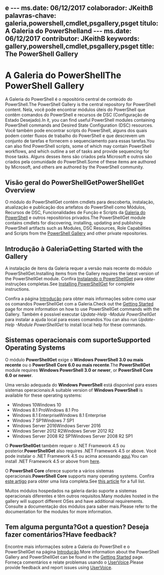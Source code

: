  <span data-ttu-id="0865d-101">e --- ms.date:  06/12/2017 colaborador: JKeithB palavras-chave: galeria,powershell,cmdlet,psgallery,psget título:  A Galeria do PowerShell</span><span class="sxs-lookup"><span data-stu-id="0865d-101">and --- ms.date:  06/12/2017 contributor:  JKeithB keywords:  gallery,powershell,cmdlet,psgallery,psget title:  The PowerShell Gallery</span></span>
---
# <a name="the-powershell-gallery"></a><span data-ttu-id="0865d-102">A Galeria do PowerShell</span><span class="sxs-lookup"><span data-stu-id="0865d-102">The PowerShell Gallery</span></span>

<span data-ttu-id="0865d-103">A Galeria do PowerShell é o repositório central de conteúdo do PowerShell.</span><span class="sxs-lookup"><span data-stu-id="0865d-103">The PowerShell Gallery is the central repository for PowerShell content.</span></span> <span data-ttu-id="0865d-104">Nela, você pode encontrar módulos úteis do PowerShell que contêm comandos do PowerShell e recursos de DSC (Configuração de Estado Desejado).</span><span class="sxs-lookup"><span data-stu-id="0865d-104">In it, you can find useful PowerShell modules containing PowerShell commands and Desired State Configuration (DSC) resources.</span></span>
<span data-ttu-id="0865d-105">Você também pode encontrar scripts do PowerShell, alguns dos quais podem conter fluxos de trabalho do PowerShell e que descrevem um conjunto de tarefas e fornecem o sequenciamento para essas tarefas.</span><span class="sxs-lookup"><span data-stu-id="0865d-105">You can also find PowerShell scripts, some of which may contain PowerShell workflows, and which outline a set of tasks and provide sequencing for those tasks.</span></span> <span data-ttu-id="0865d-106">Alguns desses itens são criados pela Microsoft e outros são criados pela comunidade do PowerShell.</span><span class="sxs-lookup"><span data-stu-id="0865d-106">Some of these items are authored by Microsoft, and others are authored by the PowerShell community.</span></span>

## <a name="powershellget-overview"></a><span data-ttu-id="0865d-107">Visão geral do PowerShellGet</span><span class="sxs-lookup"><span data-stu-id="0865d-107">PowerShellGet Overview</span></span>

<span data-ttu-id="0865d-108">O módulo do PowerShellGet contém cmdlets para descoberta, instalação, atualização e publicação dos artefatos do PowerShell como Módulos, Recursos de DSC, Funcionalidades de Função e Scripts da [Galeria do PowerShell](https://www.PowerShellGallery.com) e outros repositórios privados.</span><span class="sxs-lookup"><span data-stu-id="0865d-108">The PowerShellGet module contains cmdlets for discovering, installing, updating and publishing PowerShell artifacts such as Modules, DSC Resources, Role Capabilities and Scripts from the [PowerShell Gallery](https://www.PowerShellGallery.com) and other private repositories.</span></span>

## <a name="getting-started-with-the-gallery"></a><span data-ttu-id="0865d-109">Introdução à Galeria</span><span class="sxs-lookup"><span data-stu-id="0865d-109">Getting Started with the Gallery</span></span>

<span data-ttu-id="0865d-110">A instalação de itens da Galeria requer a versão mais recente do módulo PowerShellGet.</span><span class="sxs-lookup"><span data-stu-id="0865d-110">Installing items from the Gallery requires the latest version of the PowerShellGet module.</span></span>
<span data-ttu-id="0865d-111">Confira [Instalando o PowerShellGet](installing-psget.md) para obter instruções completas.</span><span class="sxs-lookup"><span data-stu-id="0865d-111">See [Installing PowerShellGet](installing-psget.md) for complete instructions.</span></span>

<span data-ttu-id="0865d-112">Confira a página [Introdução](getting-started.md) para obter mais informações sobre como usar os comandos PowerShellGet com a Galeria.</span><span class="sxs-lookup"><span data-stu-id="0865d-112">Check out the [Getting Started](getting-started.md) page for more information on how to use PowerShellGet commands with the Gallery.</span></span> <span data-ttu-id="0865d-113">Também é possível executar *Update-Help -Module PowerShellGet* para instalar a ajuda local para esses comandos.</span><span class="sxs-lookup"><span data-stu-id="0865d-113">You can also run *Update-Help -Module PowerShellGet* to install local help for these commands.</span></span>

## <a name="supported-operating-systems"></a><span data-ttu-id="0865d-114">Sistemas operacionais com suporte</span><span class="sxs-lookup"><span data-stu-id="0865d-114">Supported Operating Systems</span></span>

<span data-ttu-id="0865d-115">O módulo **PowerShellGet** exige o **Windows PowerShell 3.0 ou mais recente** ou o **PowerShell Core 6.0 ou mais recente**.</span><span class="sxs-lookup"><span data-stu-id="0865d-115">The **PowerShellGet** module requires **Windows PowerShell 3.0 or newer**, or **PowerShell Core 6.0 or newer**.</span></span>

<span data-ttu-id="0865d-116">Uma versão adequada do **Windows PowerShell** está disponível para esses sistemas operacionais:</span><span class="sxs-lookup"><span data-stu-id="0865d-116">A suitable version of **Windows PowerShell** is available for these operating systems:</span></span>

- <span data-ttu-id="0865d-117">Windows 10</span><span class="sxs-lookup"><span data-stu-id="0865d-117">Windows 10</span></span>
- <span data-ttu-id="0865d-118">Windows 8.1 Pro</span><span class="sxs-lookup"><span data-stu-id="0865d-118">Windows 8.1 Pro</span></span>
- <span data-ttu-id="0865d-119">Windows 8.1 Enterprise</span><span class="sxs-lookup"><span data-stu-id="0865d-119">Windows 8.1 Enterprise</span></span>
- <span data-ttu-id="0865d-120">Windows 7 SP1</span><span class="sxs-lookup"><span data-stu-id="0865d-120">Windows 7 SP1</span></span>
- <span data-ttu-id="0865d-121">Windows Server 2016</span><span class="sxs-lookup"><span data-stu-id="0865d-121">Windows Server 2016</span></span>
- <span data-ttu-id="0865d-122">Windows Server 2012 R2</span><span class="sxs-lookup"><span data-stu-id="0865d-122">Windows Server 2012 R2</span></span>
- <span data-ttu-id="0865d-123">Windows Server 2008 R2 SP1</span><span class="sxs-lookup"><span data-stu-id="0865d-123">Windows Server 2008 R2 SP1</span></span>

<span data-ttu-id="0865d-124">O **PowerShellGet** também requer o .NET Framework 4.5 ou posterior.</span><span class="sxs-lookup"><span data-stu-id="0865d-124">**PowerShellGet** also requires .NET Framework 4.5 or above.</span></span> <span data-ttu-id="0865d-125">Você pode instalar o .NET Framework 4.5 ou acima acessando [aqui](https://msdn.microsoft.com/library/5a4x27ek.aspx).</span><span class="sxs-lookup"><span data-stu-id="0865d-125">You can install .NET Framework 4.5 or above from [here](https://msdn.microsoft.com/library/5a4x27ek.aspx).</span></span>

<span data-ttu-id="0865d-126">O **PowerShell Core** oferece suporte a vários sistemas operacionais.</span><span class="sxs-lookup"><span data-stu-id="0865d-126">**PowerShell Core** supports many operating systems.</span></span> <span data-ttu-id="0865d-127">Confira [este artigo](https://blogs.msdn.microsoft.com/powershell/2018/01/10/powershell-core-6-0-generally-available-ga-and-supported/) para obter uma lista completa.</span><span class="sxs-lookup"><span data-stu-id="0865d-127">See [this article](https://blogs.msdn.microsoft.com/powershell/2018/01/10/powershell-core-6-0-generally-available-ga-and-supported/) for a full list.</span></span>

<span data-ttu-id="0865d-128">Muitos módulos hospedados na galeria darão suporte a sistemas operacionais diferentes e têm outros requisitos.</span><span class="sxs-lookup"><span data-stu-id="0865d-128">Many modules hosted in the gallery will support different OSes and have additional requirements.</span></span> <span data-ttu-id="0865d-129">Consulte a documentação dos módulos para saber mais.</span><span class="sxs-lookup"><span data-stu-id="0865d-129">Please refer to the documentation for the modules for more information.</span></span>

## <a name="got-a-question-have-feedback"></a><span data-ttu-id="0865d-130">Tem alguma pergunta?</span><span class="sxs-lookup"><span data-stu-id="0865d-130">Got a question?</span></span> <span data-ttu-id="0865d-131">Deseja fazer comentários?</span><span class="sxs-lookup"><span data-stu-id="0865d-131">Have feedback?</span></span>

<span data-ttu-id="0865d-132">Encontre mais informações sobre a Galeria do PowerShell e o PowerShellGet na página [Introdução](getting-started.md).</span><span class="sxs-lookup"><span data-stu-id="0865d-132">More information about the PowerShell Gallery and PowerShellGet can be found in the [Getting Started](getting-started.md) page.</span></span> <span data-ttu-id="0865d-133">Forneça comentários e relate problemas usando o [UserVoice](http://windowsserver.uservoice.com/forums/301869-powershell).</span><span class="sxs-lookup"><span data-stu-id="0865d-133">Please provide feedback and report issues using [UserVoice](http://windowsserver.uservoice.com/forums/301869-powershell).</span></span>
